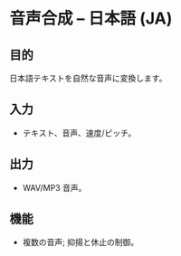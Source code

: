 # 音声合成 – 日本語 (JA)

## 目的
日本語テキストを自然な音声に変換します。

## 入力
- テキスト、音声、速度/ピッチ。

## 出力
- WAV/MP3 音声。

## 機能
- 複数の音声; 抑揚と休止の制御。
